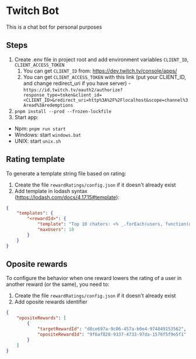 # Twitch Bot

This is a chat bot for personal purposes

## Steps

1. Create .env file in project root and add environment variables `CLIENT_ID`, `CLIENT_ACCESS_TOKEN`
    1. You can get `CLIENT_ID` from: https://dev.twitch.tv/console/apps/
    2. You can get `CLIENT_ACCESS_TOKEN` with this link (put your CLIENT_ID, and change redirect_uri if you have server) - `https://id.twitch.tv/oauth2/authorize?response_type=token&client_id=<CLIENT_ID>&redirect_uri=http%3A%2F%2Flocalhost&scope=channel%3Aread%3Aredemptions`
2. `pnpm install --prod --frozen-lockfile`
3. Start app:

-   Npm: `pnpm run start`
-   Windows: start `windows.bat`
-   UNIX: start `unix.sh`

## Rating template

To generate a template string file based on rating:

1. Сreate the file `rewardRatings/config.json` if it doesn't already exist
2. Add template in lodash syntax (https://lodash.com/docs/4.17.15#template):

```json
{
    "templates": {
        "<rewardId>": {
            "template": "Top 10 chaters: <% _.forEach(users, function(user) { %>#${user.ratingOrder} ${user.displayName} <% }); %>",
            "maxUsers": 10
        }
    }
}
```

## Oposite rewards

To configure the behavior when one reward lowers the rating of a user in another reward (or the same), you need to:

1. Сreate the file `rewardRatings/config.json` if it doesn't already exist
2. Add oposite rewards identifier

```json
{
    "opositeRewards": [
        {
            "targetRewardId": "d8ce697a-9c06-457a-b0e4-974849153562",
            "opositeRewardId": "9f6af828-9337-4733-97da-1576f5f9e5f1"
        }
    ]
}
```
